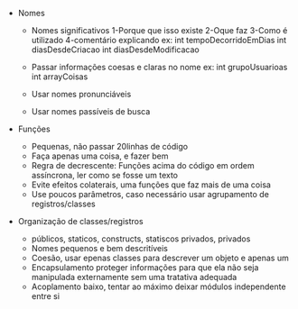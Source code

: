 <!-- Boas práticas -->
- Nomes
  * Nomes significativos
  1-Porque que isso existe
  2-Oque faz
  3-Como é utilizado
  4-comentário explicando
  ex: 
    int tempoDecorridoEmDias
    int diasDesdeCriacao
    int diasDesdeModificacao

  * Passar informações coesas e claras no nome
  ex:
    int grupoUsuarioas
    int arrayCoisas

  * Usar nomes pronunciáveis 
  * Usar nomes passíveis de busca

- Funções
  * Pequenas, não passar 20linhas de código
  * Faça apenas uma coisa, e fazer bem
  * Regra de decrescente: Funções acima do código em ordem assíncrona, ler como se fosse um texto
  * Evite efeitos colaterais, uma funções que faz mais de uma coisa
  * Use poucos parâmetros, caso necessário usar agrupamento de registros/classes 

- Organização de classes/registros
  * públicos, staticos, constructs, statiscos privados, privados
  * Nomes pequenos e bem descritíveis
  * Coesão, usar epenas classes para descrever um objeto e apenas um
  * Encapsulamento proteger informações para que ela não seja manipulada externamente sem uma tratativa adequada 
  * Acoplamento baixo, tentar ao máximo deixar módulos independente entre si